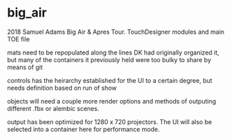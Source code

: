 # big_air
2018 Samuel Adams Big Air &amp; Apres Tour. TouchDesigner modules and main TOE file

mats need to be repopulated along the lines DK had originally organized it, but many of the containers it previously held were too bulky to share by means of git

controls has the heirarchy established for the UI to a certain degree, but needs definition based on run of show

objects will need a couple more render options and methods of outputing different .fbx or alembic scenes.

output has been optimized for 1280 x 720 projectors. The UI will also be selected into a container here for performance mode.
